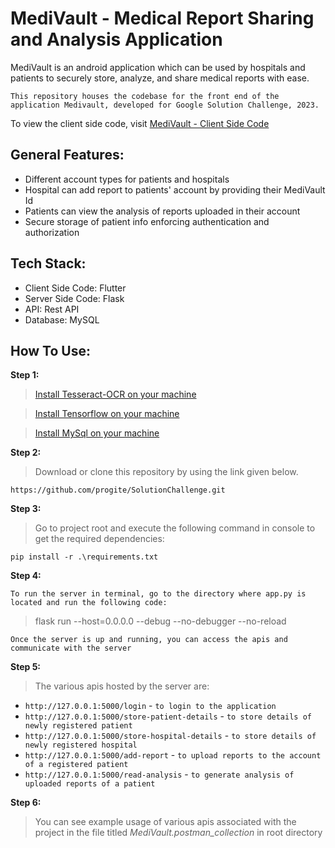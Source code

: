 # MediVault - Medical Report Sharing and Analysis Application
MediVault is an android application which can be used by hospitals and patients to securely store, analyze, and share medical reports with ease.

```This repository houses the codebase for the front end of the application Medivault, developed for Google Solution Challenge, 2023. ```

To view the client side code, visit [MediVault - Client Side Code](https://github.com/PriyaDebo/MediVault/)


## General Features:
- Different account types for patients and hospitals
- Hospital can add report to patients' account by providing their MediVault Id
- Patients can view the analysis of reports uploaded in their account
- Secure storage of patient info enforcing authentication and authorization

## Tech Stack:
- Client Side Code: Flutter
- Server Side Code: Flask
- API: Rest API
- Database: MySQL

## How To Use:
**Step 1:**
>[Install Tesseract-OCR on your machine](https://github.com/tesseract-ocr/tessdoc)

>[Install Tensorflow on your machine](https://www.tensorflow.org/install/pip)

>[Install MySql on your machine](https://dev.mysql.com/downloads/installer/)


**Step 2:**
>Download or clone this repository by using the link given below.
```
https://github.com/progite/SolutionChallenge.git
```
**Step 3:**
>Go to project root and execute the following command in console to get the required dependencies:
```
pip install -r .\requirements.txt
```
**Step 4:**

```To run the server in terminal, go to the directory where app.py is located and run the following code:```
>flask run --host=0.0.0.0 --debug --no-debugger --no-reload

```Once the server is up and running, you can access the apis and communicate with the server```

**Step 5:**
>The various apis hosted by the server are:
* `http://127.0.0.1:5000/login` - ```to login to the application ```
* `http://127.0.0.1:5000/store-patient-details` - ```to store details of newly registered patient ```
* `http://127.0.0.1:5000/store-hospital-details` - ```to store details of newly registered hospital```
* `http://127.0.0.1:5000/add-report` - ```to upload reports to the account of a registered patient```
* `http://127.0.0.1:5000/read-analysis` - ```to generate analysis of uploaded reports of a patient```

**Step 6:**
>You can see example usage of various apis associated with the project in the file titled 
*MediVault.postman_collection* in root directory

